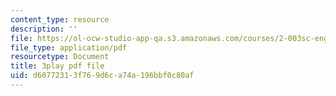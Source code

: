 ```yaml
---
content_type: resource
description: ''
file: https://ol-ocw-studio-app-qa.s3.amazonaws.com/courses/2-003sc-engineering-dynamics-fall-2011/d60772313f769d6ca74a196bbf0c80af_mB_rrEN_Ltc.pdf
file_type: application/pdf
resourcetype: Document
title: 3play pdf file
uid: d6077231-3f76-9d6c-a74a-196bbf0c80af
---
```

